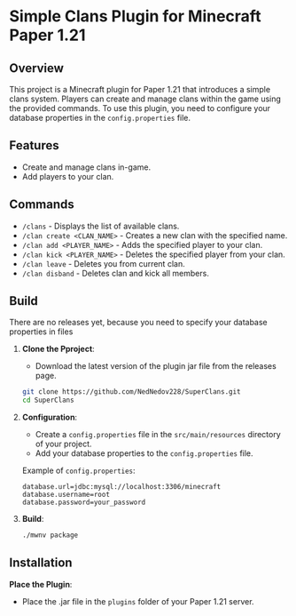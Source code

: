 # Simple Clans Plugin for Minecraft Paper 1.21

## Overview

This project is a Minecraft plugin for Paper 1.21 that introduces a simple clans system. Players can create and manage clans within the game using the provided commands. To use this plugin, you need to configure your database properties in the `config.properties` file.

## Features

- Create and manage clans in-game.
- Add players to your clan.

## Commands

- `/clans` - Displays the list of available clans.
- `/clan create <CLAN_NAME>` - Creates a new clan with the specified name.
- `/clan add <PLAYER_NAME>` - Adds the specified player to your clan.
- `/clan kick <PLAYER_NAME>` - Deletes the specified player from your clan.
- `/clan leave` - Deletes you from current clan.
- `/clan disband` - Deletes clan and kick all members.

## Build
There are no releases yet, because you need to specify your database properties in files

1. **Clone the Pproject**:
   - Download the latest version of the plugin jar file from the releases page.
   ```bash
   git clone https://github.com/NedNedov228/SuperClans.git
   cd SuperClans

2. **Configuration**:
   - Create a `config.properties` file in the `src/main/resources` directory of your project.
   - Add your database properties to the `config.properties` file.

   Example of `config.properties`:
   ```properties
   database.url=jdbc:mysql://localhost:3306/minecraft
   database.username=root
   database.password=your_password

3. **Build**:

   ```bash
   ./mwnv package

## Installation

**Place the Plugin**:
   - Place the .jar file in the `plugins` folder of your Paper 1.21 server.



